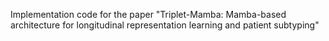 Implementation code for the paper "Triplet-Mamba: Mamba-based architecture for longitudinal representation learning and patient subtyping"
